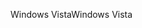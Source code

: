 <span data-ttu-id="b4b16-101">Windows Vista</span><span class="sxs-lookup"><span data-stu-id="b4b16-101">Windows Vista</span></span>